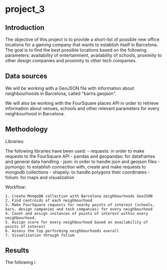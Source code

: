 # project_3

## Introduction

The objective of this project is to provide a short-list of possible new office locations for a gaming company that wants to establish itself in Barcelona. The goal is to find the best possible locations based on the following parameters: availability of entertainment, availability of schools, proximity to other design companies and proximity to other tech companies. 
<br>

## Data sources

We will be working with a GeoJSON file with information about neighbourhoods in Barcelona, called "barris.geojson". 

We will also be working with the FourSquare places API in order to retrieve information about venues, schools and other relevant parameters for every neighbourhood in Barcelona. 
<br>

## Methodology

Libraries: 

The following libraries have been used: 
    - requests: in order to make requests to the FourSquare API
    - pandas and geopandas: for dataframes and general data handling
    - json: in order to handle json and geojson files
    - pymongo: to establish connection with, create and make requests to mongodb collections
    - shapely: to handle polygons their coordinates
    - folium: for maps and visualization

Workflow: 

    1. Create MongoDB collection with Barcelona neighbourhoods GeoJSON
    2. Find centroids of each neighbourhood
    3. Make FourSquare requests for nearby points of interest (schools, bars, design companies and tech companies) for every neighbourhood
    4. Count and assign instances of points of interest within every neighbourhood. 
    5. Assign score for every neighbourhood based on availability of points of interest
    6. Assess the top performing neighbourhoods overall
    7. Visualization through folium


## Results

The following i
